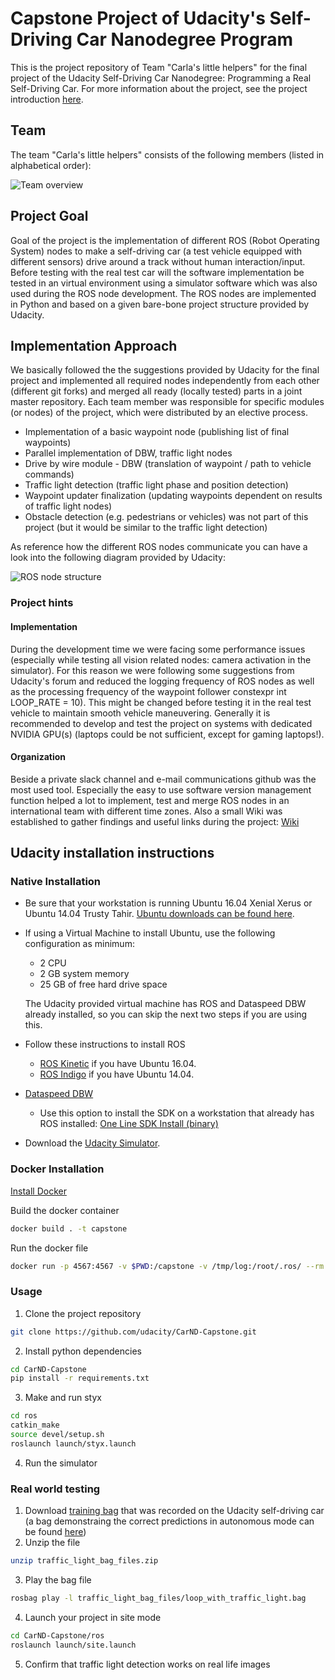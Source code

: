 # Capstone Project of Udacity's Self-Driving Car Nanodegree Program

This is the project repository of Team "Carla's little helpers" for the final project of the Udacity Self-Driving Car Nanodegree: Programming a Real Self-Driving Car. For more information about the project, see the project introduction [here](https://classroom.udacity.com/nanodegrees/nd013/parts/6047fe34-d93c-4f50-8336-b70ef10cb4b2/modules/e1a23b06-329a-4684-a717-ad476f0d8dff/lessons/462c933d-9f24-42d3-8bdc-a08a5fc866e4/concepts/5ab4b122-83e6-436d-850f-9f4d26627fd9).

## Team

The team "Carla's little helpers" consists of the following members (listed in alphabetical order):

![Team overview](https://github.com/mathdo/Capstone/tree/master/imgs/team.png "Team overview")

## Project Goal

Goal of the project is the implementation of different ROS (Robot Operating System) nodes to make a self-driving car (a test vehicle equipped with different sensors) drive around a track without human interaction/input. Before testing with the real test car will the software implementation be tested in an virtual environment using a  simulator software which was also used during the ROS node development. The ROS nodes are implemented in Python and based on a given bare-bone project structure provided by Udacity.

## Implementation Approach

We basically followed the the suggestions provided by Udacity for the final project and implemented all required nodes independently from each other (different git forks) and merged all ready (locally tested) parts in a joint master repository. Each team member was responsible for specific modules (or nodes) of the project, which were distributed by an elective process.

* Implementation of a basic waypoint node (publishing list of final waypoints)
* Parallel implementation of DBW, traffic light nodes
 * Drive by wire module - DBW (translation of waypoint / path to vehicle commands)
 * Traffic light detection (traffic light phase and position detection)
* Waypoint updater finalization (updating waypoints dependent on results of traffic light nodes)
* Obstacle detection (e.g. pedestrians or vehicles) was not part of this project (but it would be similar to the traffic light detection)

As reference how the different ROS nodes communicate you can have a look into the following diagram provided by Udacity:

![ROS node structure](https://github.com/mathdo/Capstone/tree/master/imgs/final-project-ros-graph-v2.png "ROS node structure")


### Project hints

#### Implementation

During the development time we were facing some performance issues (especially while testing all vision related nodes: camera activation in the simulator). For this reason we were following some suggestions from Udacity's forum and reduced the logging frequency of ROS nodes as well as the processing frequency of the waypoint follower constexpr int LOOP_RATE = 10). This might be changed before testing it in the real test vehicle to maintain smooth vehicle maneuvering. Generally it is recommended to develop and test the project on systems with dedicated NVIDIA GPU(s) (laptops could be not sufficient, except for gaming laptops!).

#### Organization

Beside a private slack channel and e-mail communications github was the most used tool. Especially the easy to use software version management function helped a lot to implement, test and merge ROS nodes in an international team with different time zones. Also a small Wiki was established to gather findings and useful links during the project: [Wiki](https://github.com/mathdo/Capstone/wiki)

## Udacity installation instructions
### Native Installation

* Be sure that your workstation is running Ubuntu 16.04 Xenial Xerus or Ubuntu 14.04 Trusty Tahir. [Ubuntu downloads can be found here](https://www.ubuntu.com/download/desktop).
* If using a Virtual Machine to install Ubuntu, use the following configuration as minimum:
  * 2 CPU
  * 2 GB system memory
  * 25 GB of free hard drive space

  The Udacity provided virtual machine has ROS and Dataspeed DBW already installed, so you can skip the next two steps if you are using this.

* Follow these instructions to install ROS
  * [ROS Kinetic](http://wiki.ros.org/kinetic/Installation/Ubuntu) if you have Ubuntu 16.04.
  * [ROS Indigo](http://wiki.ros.org/indigo/Installation/Ubuntu) if you have Ubuntu 14.04.
* [Dataspeed DBW](https://bitbucket.org/DataspeedInc/dbw_mkz_ros)
  * Use this option to install the SDK on a workstation that already has ROS installed: [One Line SDK Install (binary)](https://bitbucket.org/DataspeedInc/dbw_mkz_ros/src/81e63fcc335d7b64139d7482017d6a97b405e250/ROS_SETUP.md?fileviewer=file-view-default)
* Download the [Udacity Simulator](https://github.com/udacity/CarND-Capstone/releases).

### Docker Installation
[Install Docker](https://docs.docker.com/engine/installation/)

Build the docker container
```bash
docker build . -t capstone
```

Run the docker file
```bash
docker run -p 4567:4567 -v $PWD:/capstone -v /tmp/log:/root/.ros/ --rm -it capstone
```

### Usage

1. Clone the project repository
```bash
git clone https://github.com/udacity/CarND-Capstone.git
```

2. Install python dependencies
```bash
cd CarND-Capstone
pip install -r requirements.txt
```
3. Make and run styx
```bash
cd ros
catkin_make
source devel/setup.sh
roslaunch launch/styx.launch
```
4. Run the simulator

### Real world testing
1. Download [training bag](https://drive.google.com/file/d/0B2_h37bMVw3iYkdJTlRSUlJIamM/view?usp=sharing) that was recorded on the Udacity self-driving car (a bag demonstraing the correct predictions in autonomous mode can be found [here](https://drive.google.com/open?id=0B2_h37bMVw3iT0ZEdlF4N01QbHc))
2. Unzip the file
```bash
unzip traffic_light_bag_files.zip
```
3. Play the bag file
```bash
rosbag play -l traffic_light_bag_files/loop_with_traffic_light.bag
```
4. Launch your project in site mode
```bash
cd CarND-Capstone/ros
roslaunch launch/site.launch
```
5. Confirm that traffic light detection works on real life images
